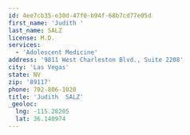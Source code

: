```yaml
---
id: 4ee7cb35-e30d-47f0-b94f-68b7cd77e05d
first_name: 'Judith '
last_name: SALZ
license: M.D.
services:
  - 'Adolescent Medicine'
address: '9811 West Charleston Blvd., Suite 2208'
city: 'Las Vegas'
state: NV
zip: '89117'
phone: 702-806-1020
title: 'Judith  SALZ'
_geoloc:
  lng: -115.28205
  lat: 36.140974
---
```

